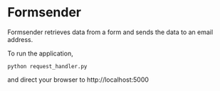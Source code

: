 Formsender
==========

Formsender retrieves data from a form and sends the data to an email address.


To run the application,

```
python request_handler.py
```

and direct your browser to http://localhost:5000
